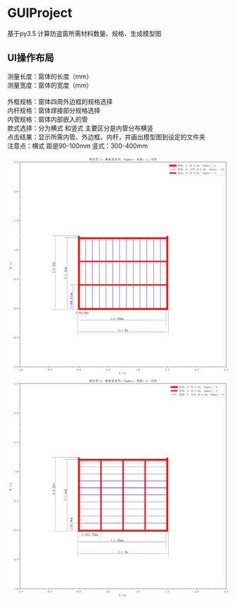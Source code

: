 # GUIProject
基于py3.5
计算防盗窗所需材料数量、规格、生成模型图
## UI操作布局
测量长度：窗体的长度（mm）</br>
测量宽度：窗体的宽度（mm）</br></br>
外框规格：窗体四周外边框的规格选择</br>
内杆规格：窗体焊接部分规格选择</br>
内管规格：窗体内部嵌入的管</br>
款式选择：分为横式 和竖式 主要区分是内管分布横竖</br>
点击结果：显示所需内管、外边框、内杆，并画出模型图到设定的文件夹</br>
注意点：横式 距是90-100mm  竖式：300-400mm</br>


![竖式](https://github.com/tcm209/GUIProject/blob/master/images/2019-01-25_1.5x1.2_1548399203686.png)
![横式](https://github.com/tcm209/GUIProject/blob/master/images/2019-01-25_1.5x1.2_1548399185673.png)
